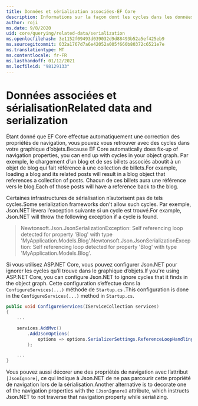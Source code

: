 ```yaml
---
title: Données et sérialisation associées-EF Core
description: Informations sur la façon dont les cycles dans les données associées avec Entity Framework Core peuvent affecter les infrastructures de sérialisation
author: roji
ms.date: 9/8/2020
uid: core/querying/related-data/serialization
ms.openlocfilehash: 3e1152f09493d039032d9d88493b52a5ef425eb9
ms.sourcegitcommit: 032a1767d7a6e42052a005f660b80372c6521e7e
ms.translationtype: MT
ms.contentlocale: fr-FR
ms.lasthandoff: 01/12/2021
ms.locfileid: "98129133"
---
```

# <a name="related-data-and-serialization"></a><span data-ttu-id="ce677-103">Données associées et sérialisation</span><span class="sxs-lookup"><span data-stu-id="ce677-103">Related data and serialization</span></span>

<span data-ttu-id="ce677-104">Étant donné que EF Core effectue automatiquement une correction des propriétés de navigation, vous pouvez vous retrouver avec des cycles dans votre graphique d’objets.</span><span class="sxs-lookup"><span data-stu-id="ce677-104">Because EF Core automatically does fix-up of navigation properties, you can end up with cycles in your object graph.</span></span> <span data-ttu-id="ce677-105">Par exemple, le chargement d’un blog et de ses billets associés aboutit à un objet de blog qui fait référence à une collection de billets.</span><span class="sxs-lookup"><span data-stu-id="ce677-105">For example, loading a blog and its related posts will result in a blog object that references a collection of posts.</span></span> <span data-ttu-id="ce677-106">Chacun de ces billets aura une référence vers le blog.</span><span class="sxs-lookup"><span data-stu-id="ce677-106">Each of those posts will have a reference back to the blog.</span></span>

<span data-ttu-id="ce677-107">Certaines infrastructures de sérialisation n’autorisent pas de tels cycles.</span><span class="sxs-lookup"><span data-stu-id="ce677-107">Some serialization frameworks don't allow such cycles.</span></span> <span data-ttu-id="ce677-108">Par exemple, Json.NET lèvera l’exception suivante si un cycle est trouvé.</span><span class="sxs-lookup"><span data-stu-id="ce677-108">For example, Json.NET will throw the following exception if a cycle is found.</span></span>

> <span data-ttu-id="ce677-109">Newtonsoft.Json.JsonSerializationException: Self referencing loop detected for property 'Blog' with type 'MyApplication.Models.Blog'.</span><span class="sxs-lookup"><span data-stu-id="ce677-109">Newtonsoft.Json.JsonSerializationException: Self referencing loop detected for property 'Blog' with type 'MyApplication.Models.Blog'.</span></span>

<span data-ttu-id="ce677-110">Si vous utilisez ASP.NET Core, vous pouvez configurer Json.NET pour ignorer les cycles qu’il trouve dans le graphique d’objets.</span><span class="sxs-lookup"><span data-stu-id="ce677-110">If you're using ASP.NET Core, you can configure Json.NET to ignore cycles that it finds in the object graph.</span></span> <span data-ttu-id="ce677-111">Cette configuration s’effectue dans la `ConfigureServices(...)` méthode de `Startup.cs` .</span><span class="sxs-lookup"><span data-stu-id="ce677-111">This configuration is done in the `ConfigureServices(...)` method in `Startup.cs`.</span></span>

```csharp
public void ConfigureServices(IServiceCollection services)
{
    ...

    services.AddMvc()
        .AddJsonOptions(
            options => options.SerializerSettings.ReferenceLoopHandling = Newtonsoft.Json.ReferenceLoopHandling.Ignore
        );

    ...
}
```

<span data-ttu-id="ce677-112">Vous pouvez aussi décorer une des propriétés de navigation avec l’attribut `[JsonIgnore]`, ce qui indique à Json.NET de ne pas parcourir cette propriété de navigation lors de la sérialisation.</span><span class="sxs-lookup"><span data-stu-id="ce677-112">Another alternative is to decorate one of the navigation properties with the `[JsonIgnore]` attribute, which instructs Json.NET to not traverse that navigation property while serializing.</span></span>
